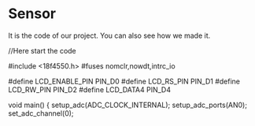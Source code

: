   # Sensor
It is the code of our project. You can also see how we made it.

//Here start the code

#include <18f4550.h>
#fuses nomclr,nowdt,intrc_io

#define LCD_ENABLE_PIN PIN_D0
#define LCD_RS_PIN PIN_D1
#define LCD_RW_PIN PIN_D2
#define LCD_DATA4 PIN_D4

void main()
{
   setup_adc(ADC_CLOCK_INTERNAL);
   setup_adc_ports(AN0);
   set_adc_channel(0);
